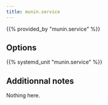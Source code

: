 ```yaml
---
title: munin.service
---
```


{{% provided_by "munin.service" %}}

## Options

{{% systemd_unit "munin.service" %}}

## Additionnal notes

Nothing here.